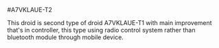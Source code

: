 #A7VKLAUE-T2

This droid is second type of droid A7VKLAUE-T1 with main improvement that's in controller, this type using radio control system rather than 
bluetooth module through mobile device.
